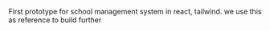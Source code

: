 First prototype for school management system in react, tailwind. we use this as reference to build further
